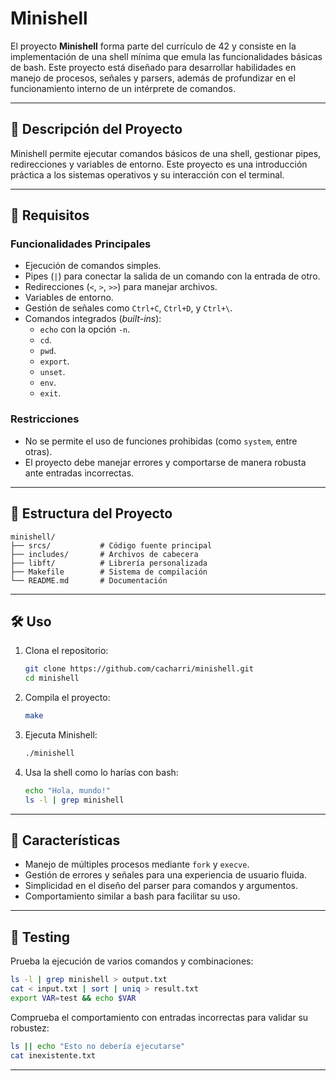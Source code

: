 # Minishell

El proyecto **Minishell** forma parte del currículo de 42 y consiste en la implementación de una shell mínima que emula las funcionalidades básicas de bash. Este proyecto está diseñado para desarrollar habilidades en manejo de procesos, señales y parsers, además de profundizar en el funcionamiento interno de un intérprete de comandos.

---

## 🚀 Descripción del Proyecto

Minishell permite ejecutar comandos básicos de una shell, gestionar pipes, redirecciones y variables de entorno. Este proyecto es una introducción práctica a los sistemas operativos y su interacción con el terminal.

---

## 🔧 Requisitos

### Funcionalidades Principales
- Ejecución de comandos simples.
- Pipes (`|`) para conectar la salida de un comando con la entrada de otro.
- Redirecciones (`<`, `>`, `>>`) para manejar archivos.
- Variables de entorno.
- Gestión de señales como `Ctrl+C`, `Ctrl+D`, y `Ctrl+\`.
- Comandos integrados (*built-ins*):
  - `echo` con la opción `-n`.
  - `cd`.
  - `pwd`.
  - `export`.
  - `unset`.
  - `env`.
  - `exit`.

### Restricciones
- No se permite el uso de funciones prohibidas (como `system`, entre otras).
- El proyecto debe manejar errores y comportarse de manera robusta ante entradas incorrectas.

---

## 📁 Estructura del Proyecto

```plaintext
minishell/
├── srcs/           # Código fuente principal
├── includes/       # Archivos de cabecera
├── libft/          # Librería personalizada
├── Makefile        # Sistema de compilación
└── README.md       # Documentación
```

---

## 🛠️ Uso

1. Clona el repositorio:
   ```bash
   git clone https://github.com/cacharri/minishell.git
   cd minishell
   ```

2. Compila el proyecto:
   ```bash
   make
   ```

3. Ejecuta Minishell:
   ```bash
   ./minishell
   ```

4. Usa la shell como lo harías con bash:
   ```bash
   echo "Hola, mundo!"
   ls -l | grep minishell
   ```

---

## 🌟 Características

- Manejo de múltiples procesos mediante `fork` y `execve`.
- Gestión de errores y señales para una experiencia de usuario fluida.
- Simplicidad en el diseño del parser para comandos y argumentos.
- Comportamiento similar a bash para facilitar su uso.

---

## 🧪 Testing

Prueba la ejecución de varios comandos y combinaciones:

```bash
ls -l | grep minishell > output.txt
cat < input.txt | sort | uniq > result.txt
export VAR=test && echo $VAR
```

Comprueba el comportamiento con entradas incorrectas para validar su robustez:

```bash
ls || echo "Esto no debería ejecutarse"
cat inexistente.txt
```

---
